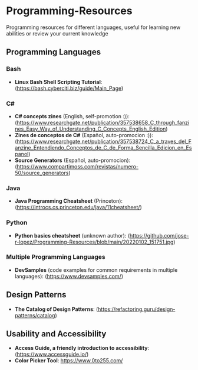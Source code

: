 # Programming-Resources
Programming resources for different languages, useful for learning new abilities or review your current knowledge

## Programming Languages

### Bash

- **Linux Bash Shell Scripting Tutorial**: (https://bash.cyberciti.biz/guide/Main_Page)

### C#

- **C# concepts zines** (English, self-promotion :)): (https://www.researchgate.net/publication/357538658_C_through_fanzines_Easy_Way_of_Understanding_C_Concepts_English_Edition)
- **Zines de conceptos de C#** (Español, auto-promocion :)): (https://www.researchgate.net/publication/357538724_C_a_traves_del_Fanzine_Entendiendo_Conceptos_de_C_de_Forma_Sencilla_Edicion_en_Espanol)
- **Source Generators** (Español, auto-promocion): (https://www.compartimoss.com/revistas/numero-50/source_generators)

### Java

- **Java Programming Cheatsheet** (Princeton): (https://introcs.cs.princeton.edu/java/11cheatsheet/)

### Python

- **Python basics cheatsheet** (unknown author): (https://github.com/jose-r-lopez/Programming-Resources/blob/main/20220102_151751.jpg)

### Multiple Programming Languages

- **DevSamples** (code examples for common requirements in multiple languages): (https://www.devsamples.com/)

## Design Patterns

- **The Catalog of Design Patterns**: (https://refactoring.guru/design-patterns/catalog)

## Usability and Accessibility

- **Access Guide, a friendly introduction to accessibility**: (https://www.accessguide.io/)
- **Color Picker Tool**: https://www.0to255.com/
